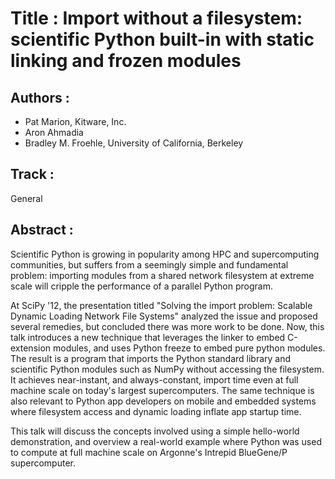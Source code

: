 
Title : Import without a filesystem: scientific Python built-in with static linking and frozen modules
======================================================================================================

Authors :
---------

- Pat Marion, Kitware, Inc.
- Aron Ahmadia
- Bradley M. Froehle, University of California, Berkeley

Track :
-------

General

Abstract :
----------

Scientific Python is growing in popularity among HPC and supercomputing communities, but suffers from a seemingly simple and fundamental problem: importing modules from a shared network filesystem at extreme scale will cripple the performance of a parallel Python program.

At SciPy '12, the presentation titled "Solving the import problem: Scalable Dynamic Loading Network File Systems" analyzed the issue and proposed several remedies, but concluded there was more work to be done. Now, this talk introduces a new technique that leverages the linker to embed C-extension modules, and uses Python freeze to embed pure python modules. The result is a program that imports the Python standard library and scientific Python modules such as NumPy without accessing the filesystem. It achieves near-instant, and always-constant, import time even at full machine scale on today's largest supercomputers. The same technique is also relevant to Python app developers on mobile and embedded systems where filesystem access and dynamic loading inflate app startup time.

This talk will discuss the concepts involved using a simple hello-world demonstration, and overview a real-world example where Python was used to compute at full machine scale on Argonne's Intrepid BlueGene/P supercomputer.
